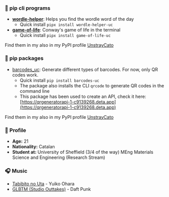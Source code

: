 ### 🐍 pip cli programs

* [**wordle-helper**](https://github.com/Parzival1918/WordleHelper): Helps you find the wordle word of the day
  * Quick install `pipx install wordle-helper-uc`
* [**game-of-life**](https://github.com/Parzival1918/Conway-GameOfLife): Conway's game of life in the terminal
  * Quick install `pipx install game-of-life-uc`

Find them in my also in my PyPI profile [UnstrayCato](https://pypi.org/user/UnstrayCato/)

### 🐍 pip packages

* [barcodes_uc](https://github.com/Parzival1918/barcodes-uc): Generate different types of barcodes. For now, only QR codes work.
  * Quick install `pip install barcodes-uc`
  * The package also installs the CLI `qrcode` to generate QR codes in the command line
  * This package has been used to create an API, check it here: [https://qrgeneratorapi-1-c9139268.deta.app](https://qrgeneratorapi-1-c9139268.deta.app)

Find them in my also in my PyPI profile [UnstrayCato](https://pypi.org/user/UnstrayCato/)

### 🧑 Profile

* **Age:** 21
* **Nationality:** Catalan
* **Student at:** University of Sheffield (3/4 of the way) MEng Materials Science and Engineering (Research Stream)

### 🎧 Music

* [Tabibito no Uta](https://www.youtube.com/watch?v=QG8UZUahRbI) - Yuiko Ohara
* [GLBTM (Studio Outtakes)](https://www.youtube.com/watch?v=YiZfLvLU5Jc) - Daft Punk

<!--
**Parzival1918/Parzival1918** is a ✨ _special_ ✨ repository because its `README.md` (this file) appears on your GitHub profile.

Here are some ideas to get you started:

- 🔭 I’m currently working on ...
- 🌱 I’m currently learning ...
- 👯 I’m looking to collaborate on ...
- 🤔 I’m looking for help with ...
- 💬 Ask me about ...
- 📫 How to reach me: ...
- 😄 Pronouns: ...
- ⚡ Fun fact: ...
-->
